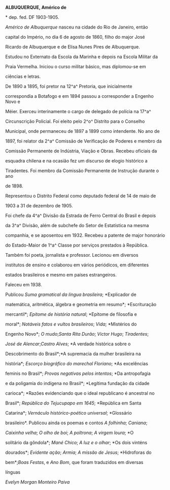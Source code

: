 **ALBUQUERQUE, Américo de**



\* dep. fed. DF 1903-1905.



*Américo de Albuquerque* nasceu na cidade do Rio de Janeiro, então

capital do Império, no dia 6 de agosto de 1860, filho do major José

Ricardo de Albuquerque e de Elisa Nunes Pires de Albuquerque.



Estudou no Externato da Escola da Marinha e depois na Escola Militar da

Praia Vermelha. Iniciou o curso militar básico, mas diplomou-se em

ciências e letras.



De 1890 a 1895, foi pretor na 12^a^ Pretoria, que inicialmente

correspondia a Botafogo e em 1894 passou a corresponder a Engenho Novo e

Méier. Exerceu interinamente o cargo de delegado de polícia na 17^a^

Circunscrição Policial. Foi eleito pelo 2^o^ Distrito para o Conselho

Municipal, onde permaneceu de 1897 a 1899 como intendente. No ano de

1897, foi relator da 2^a^ Comissão de Verificação de Poderes e membro da

Comissão Permanente de Indústria, Viação e Obras. Recebeu oficiais da

esquadra chilena e na ocasião fez um discurso de elogio histórico a

Tiradentes. Foi membro da Comissão Permanente de Instrução durante o ano

de 1898.



Representou o Distrito Federal como deputado federal de 14 de maio de

1903 a 31 de dezembro de 1905.



Foi chefe da 4^a^ Divisão da Estrada de Ferro Central do Brasil e depois

da 3^a^ Divisão, além de subchefe do Setor de Estatística na mesma

companhia, e se aposentou em 1932. Recebeu a patente de major honorário

do Estado-Maior de 1^a^ Classe por serviços prestados à República.

Também foi poeta, jornalista e professor. Lecionou em diversos

institutos de ensino e colaborou em vários periódicos, em diferentes

estados brasileiros e mesmo em países estrangeiros.



Faleceu em 1938.



Publicou *Suma gramatical da língua brasileira*; *Explicador de

matemática, aritmética, álgebra e geometria em resumo*; *Escrituração

mercantil*; *Epítome de história natural*; *Epítome de filosofia e

moral*; *Notáveis fatos e vultos brasileiros*; *Vida*; *Mistérios do

Engenho Novo*; *O mudo*;*Santa Rita Durão*; *Victor Hugo*; *Tiradentes*;

*José de Alencar*;*Castro Alves*; *A verdade histórica sobre o

Descobrimento do Brasil*;*A supremacia da mulher brasileira na

história*; *Escorço biográfico do marechal Floriano*; *As excelências

feminis no Brasil*; *Provas negativas pelos intentos*; *Da antropofagia

e da poligamia do indígena no Brasil*; *Legítima fundação da cidade

carioca*; *Razões evidenciando que o ideal republicano é ancestral no

Brasil*; *República do Tejucupapo em 1645*; *República em Santa

Catarina*; *Vernáculo histórico-poético universal*; *Glossário

brasileiro*. Publicou ainda os poemas e contos *A folhinha*; *Caniana*;

*Caixinha velha*; *O olho de boi*; *A poltrona*; *A virgem loura*; *O

solitário da gôndola*; *Mané Chico*; *A luz e o olhar*; *Os dois vinténs

dourados*; *Evidente ação*; *Armia*; *A missão de Jesus*; *Hidroforas do

bem*;*Boas Festas*, e *Ano Bom*, que foram traduzidos em diversas

línguas



*Evelyn Morgan Monteiro Paiva*



